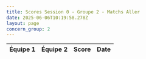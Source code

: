 ```yaml
---
title: Scores Session 0 - Groupe 2 - Matchs Aller
date: 2025-06-06T10:19:58.278Z
layout: page
concern_group: 2
---
```




| Équipe 1 | Équipe 2 | Score | Date |
|----------|----------|-------|------|

